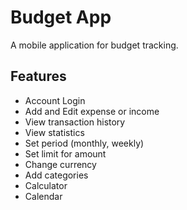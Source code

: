 # Budget App

A mobile application for budget tracking.

## Features

- Account Login
- Add and Edit expense or income
- View transaction history
- View statistics
- Set period (monthly, weekly)
- Set limit for amount
- Change currency
- Add categories
- Calculator
- Calendar
